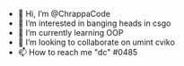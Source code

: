 - 👋 Hi, I’m @ChrappaCode
- 👀 I’m interested in banging heads in csgo
- 🌱 I’m currently learning OOP
- 💞️ I’m looking to collaborate on umint cviko
- 📫 How to reach me "dc" #0485

<!---
ChrappaCode/ChrappaCode is a ✨ special ✨ repository because its `README.md` (this file) appears on your GitHub profile.
You can click the Preview link to take a look at your changes.
--->
